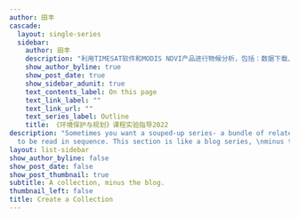 ```yaml
---
author: 田丰
cascade:
  layout: single-series
  sidebar:
    author: 田丰
    description: "利用TIMESAT软件和MODIS NDVI产品进行物候分析，包括：数据下载、数据准备、数据处理、结果制图、分析整个过程，详细英文教程可以参见TIMESAT用户手册"
    show_author_byline: true
    show_post_date: true
    show_sidebar_adunit: true
    text_contents_label: On this page
    text_link_label: ""
    text_link_url: ""
    text_series_label: Outline
    title: 《环境保护与规划》课程实验指导2022
description: "Sometimes you want a souped-up series- a bundle of related pages \nmeant
  to be read in sequence. This section is like a blog series, \nminus the blog.\n"
layout: list-sidebar
show_author_byline: false
show_post_date: false
show_post_thumbnail: true
subtitle: A collection, minus the blog.
thumbnail_left: false
title: Create a Collection
---
```

